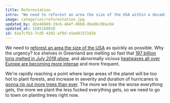```yaml
---
title: Reforestation
intro: "We need to reforest an area the size of the USA within a decade but we're losing trees in storms and fires."
image: categories/reforestation.jpg
updated_by: d2e48869-19c6-464f-86b8-dbe8bc98ac04
updated_at: 1585169810
id: 63a7cfb3-7cd5-4282-af9d-e5ed41572d1b
---
```


We need to [reforest an area the size of the
USA](https://theconversation.com/reforesting-an-area-the-size-of-the-us-needed-to-help-avert-climate-breakdown-say-researchers-are-they-right-119842)
as quickly as possible. Why the urgency? Ice shelves in Greenland are
melting so fast that [197 billion tons melted in _July 2019
alone_](https://apnews.com/65694195c91d4b62b275bd14a6955b4c), and abnormally
vicious [heatwaves all over Europe are becoming more
intense](https://www.bbc.com/news/world-europe-48756480) and more frequent.

We're rapidly reaching a point where large areas of the planet will be too
hot to plant forests, and increase in severity and duration of hurricanes is
[gonna rip out more trees than
ever](https://edition.cnn.com/2019/03/25/health/hurricane-maria-forest-climate/index.html).
The more we lose the worse everything gets, the more we plant the less
fucked everything gets, so we need to go to town on planting trees right
now.
